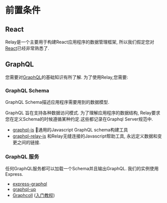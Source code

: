 # 前置条件

## React
Relay是一个主要用于构建React应用程序的数据管理框架, 所以我们假定您对[React](https://reactjs.org/)已经非常熟悉了.

## GraphQL
您需要对[GraphQL](http://graphql.org/learn/)的基础知识有所了解. 为了使用Relay,您需要:
### GraphQL Schema
GraphQL Schema描述应用程序需要用到的数据模型.

GraphQL 旨在支持各种数据访问模式. 为了理解应用程序的数据结构, Relay要求您在定义Schema的时候遵循某种约定.这些都记录在Graphql Server规范中.
- [graphql-js](https://www.npmjs.com/package/graphql)
通用的Javascript GraphQL schema构建工具
- [graphql-relay-js](https://www.npmjs.com/package/graphql-relay)
和Relay无缝连接的Javascript帮助工具, 永远定义数据和变更之间的链接.


### GraphQL 服务
任何GraphQL服务都可以加载一个Schema并且输出GraphQL. 我们的实例使用Express.
- [express-graphql](https://www.npmjs.com/package/express-graphql)
- [graphql-up](https://www.npmjs.com/package/graphql-up)
- [Graphcoll](https://www.graph.cool/) ([入门教程](https://www.graph.cool/docs/quickstart/))